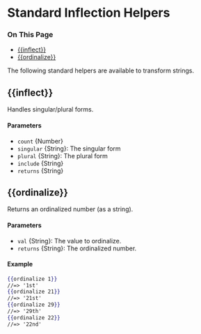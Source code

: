 <h1>Standard Inflection Helpers</h1>

<div class="otp" id="no-index">
	<h3> On This Page </h3>
	<ul>
    <li><a href="#handlebars_inflect">{{inflect}}</a></li>
    <li><a href="#handlebars_ordinalize">{{ordinalize}}</a></li>
	</ul>
</div>

<a href='#handlebars_inflect' aria-hidden='true' class='block-anchor'  id='handlebars_inflect'></a>

The following standard helpers are available to transform strings.

## {{inflect}}

Handles singular/plural forms.

#### Parameters

* `count` {Number}
* `singular` {String}: The singular form
* `plural` {String}: The plural form
* `include` {String}
* `returns` {String}



<a href='#handlebars_ordinalize' aria-hidden='true' class='block-anchor'  id='handlebars_ordinalize'></a>

## {{ordinalize}}

Returns an ordinalized number (as a string).

#### Parameters

* `val` {String}: The value to ordinalize.
* `returns` {String}: The ordinalized number.

#### Example

```handlebars
{{ordinalize 1}}
//=> '1st'
{{ordinalize 21}}
//=> '21st'
{{ordinalize 29}}
//=> '29th'
{{ordinalize 22}}
//=> '22nd'
```

